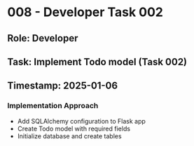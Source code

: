# 008 - Developer Task 002

## Role: Developer
## Task: Implement Todo model (Task 002)
## Timestamp: 2025-01-06

### Implementation Approach
- Add SQLAlchemy configuration to Flask app
- Create Todo model with required fields
- Initialize database and create tables